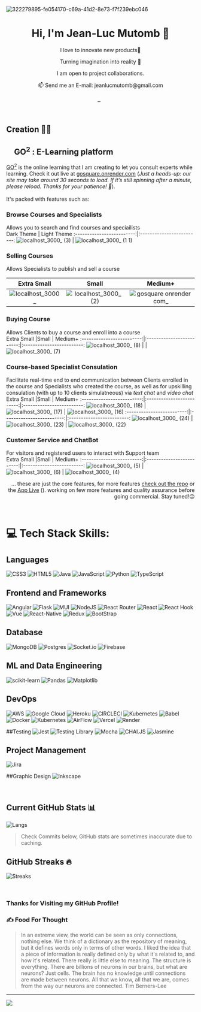 ![322279895-fe054170-c69a-41d2-8e73-f7f239ebc046](https://github.com/user-attachments/assets/979ca174-74e7-4479-bcb3-eedd157058f9)
<h1 align="center">
  Hi, I'm Jean-Luc Mutomb 👋 </br> 
</h1>
<p align="center">I love to innovate new products🧱</p>
<p align="center">Turning imagination into reality 🚀</p>
<p align="center">I am open to project collaborations.</p>
<p align="center">📫 Send me an E-mail: jeanlucmutomb@gmail.com</p>
<p align="center">
<a href="https://sit.uct.ac.za" target="_blank">
  <img alt="" src="https://sit.uct.ac.za/sites/default/files/uct_ac_za/sit_logo_darkgrey_whitetext.jpg_.png" style="vertical-align:center" />
</a>
 <a href="https://buymeacoffee.com/jeanlucmutc" target="_blank"><img alt="" src="https://img.shields.io/badge/Donate-ffdd00?style=for-the-badge&logo=buy-me-a-coffee&logoColor=black" style="vertical-align:center" />
 </a>
 <a href="https://github.com/mutomb?tab=repositories" target="_blank"><img alt="" src="https://img.shields.io/badge/Portfolio-000?logo=vercel&logoColor=yellow&style=for-the-badge" style="vertical-align:center" /></a>
<a href="https://x.com/jean_luc_mutomb" target="_blank"><img alt="" src="https://img.shields.io/badge/Twitter-000?logo=X&logoColor=ffffff&style=for-the-badge" style="vertical-align:center" /></a>
<a href="https://www.linkedin.com/in/jeanluc-mutomb-068b9b290" target="_blank"><img alt="" src="https://img.shields.io/badge/LinkedIn-000?logo=linkedin&logoColor=0A66C2&style=for-the-badge" style="vertical-align:center" /></a>
</p>
</br>

## Creation 👨‍💻

## <img src="https://github.com/mutomb/gosquare/blob/skeleton/client/public/logo.svg" width="16px" />  GO<sup>2</sup> : E-Learning platform
<a href='https://gosquare.onrender.com'>GO<sup>2</sup></a> is the online learning that I am creating to let you consult experts while learning. Check it out live at <a href='https://gosquare.onrender.com'>gosquare.onrender.com</a> (*Just a heads-up: our site may take around 30 seconds to load. If it’s still spinning after a minute, please reload. Thanks for your patience! 🚀*).<br/><br/>It's packed with features such as:

### Browse Courses and Specialists 
Allows you to search and find courses and speciailists</br>
Dark Theme            |  Light Theme
:-------------------------:|:-------------------------:
![localhost_3000_ (3)](https://github.com/user-attachments/assets/b9cf547b-8b8d-406a-8aff-7c12c8f9a18c) | ![localhost_3000_ (1 1)](https://github.com/user-attachments/assets/45267c82-bf23-4e5b-b377-9c471fc6396e)

### Selling Courses
Allows Specialists to publish and sell a course</br>
 
Extra Small                    |Small                      | Medium+
:-------------------------:|:-------------------------:|:-------------------------:
![localhost_3000_](https://github.com/user-attachments/assets/50d2f53e-5015-484f-a878-aee1b51137f8)  |  ![localhost_3000_ (2)](https://github.com/user-attachments/assets/cc036a18-088b-43de-b409-ba500727cc54) |  ![gosquare onrender com_](https://github.com/user-attachments/assets/bff3908c-9ab1-46ad-9128-54a971869a1d)


### Buying Course
Allows Clients to buy a course and enroll into a course</br>
Extra Small                    |Small                      | Medium+
:-------------------------:|:-------------------------:|:-------------------------:
![localhost_3000_ (8)](https://github.com/user-attachments/assets/c9e530a6-018c-478b-9b83-fc6235814f99)  | | ![localhost_3000_ (7)](https://github.com/user-attachments/assets/e12be8e4-eb41-4765-8b30-ab25fec1788c)


### Course-based Specialist Consulation
Facilitate real-time end to end communication between Clients enrolled in the course and Specialists who created the course, as well as for upskilling consulation (with up to 10 clients simulatneous) via *text chat* and *video chat* </br>
Extra Small                    |Small                      | Medium+
:-------------------------:|:-------------------------:|:-------------------------:
![localhost_3000_ (18)](https://github.com/user-attachments/assets/eb72db60-80bb-401e-8cfb-03438d1cf786) |  ![localhost_3000_ (17)](https://github.com/user-attachments/assets/409f9058-bb82-475d-9f79-8638479900fb)  |  ![localhost_3000_ (16)](https://github.com/user-attachments/assets/dc0c1984-ff7f-4c3a-8101-13cffab06162)
:-------------------------:|:-------------------------:|:-------------------------:
![localhost_3000_ (24)](https://github.com/user-attachments/assets/c232c1c0-f417-4f42-ae6d-1a7075c3aafb)  | ![localhost_3000_ (23)](https://github.com/user-attachments/assets/c16ffe6a-108c-458e-ac10-ef4000636a71)  |  ![localhost_3000_ (22)](https://github.com/user-attachments/assets/4516216f-bb8e-4e79-999b-c060b82a884f)

### Customer Service and ChatBot
For visitors and registered users to interact with Support team</br>
Extra Small                    |Small                      | Medium+
:-------------------------:|:-------------------------:|:-------------------------:
![localhost_3000_ (5)](https://github.com/user-attachments/assets/12fce53d-b6c8-45dd-b447-ff5507c80a6c)  |  ![localhost_3000_ (6)](https://github.com/user-attachments/assets/e78e4948-2d5c-4f57-b1c9-97c2446780fd)  | ![localhost_3000_ (4)](https://github.com/user-attachments/assets/49bafcae-e8d8-4afd-9973-b07197029fb3)
 

<p align="right">... these are just the core features, for more features <a href='https://github.com/mutomb/gosquare'>check out the repo</a> or the <a href='https://github.com/mutomb/gosquare'>App Live</a> (). working on few more features and quality assurance before going commercial. Stay tuned!😉 </p>

<br/>

# 💻 Tech Stack Skills:
## Languages
![CSS3](https://img.shields.io/badge/css3-%231572B6.svg?style=for-the-badge&logo=css3&logoColor=white) ![HTML5](https://img.shields.io/badge/html5-%23E34F26.svg?style=for-the-badge&logo=html5&logoColor=white) ![Java](https://img.shields.io/badge/java-%23ED8B00.svg?style=for-the-badge&logo=openjdk&logoColor=white) ![JavaScript](https://img.shields.io/badge/javascript-%23323330.svg?style=for-the-badge&logo=javascript&logoColor=%23F7DF1E) ![Python](https://img.shields.io/badge/python-3670A0?style=for-the-badge&logo=python&logoColor=ffdd54) ![TypeScript](https://img.shields.io/badge/typescript-%23007ACC.svg?style=for-the-badge&logo=typescript&logoColor=white) 

## Frontend and Frameworks
![Angular](https://img.shields.io/badge/angular-%23DD0031.svg?style=for-the-badge&logo=angular&logoColor=white) ![Flask](https://img.shields.io/badge/flask-%23000.svg?style=for-the-badge&logo=flask&logoColor=white) ![MUI](https://img.shields.io/badge/MUI-%230081CB.svg?style=for-the-badge&logo=mui&logoColor=white) ![NodeJS](https://img.shields.io/badge/node.js-6DA55F?style=for-the-badge&logo=node.js&logoColor=white) ![React Router](https://img.shields.io/badge/React_Router-CA4245?style=for-the-badge&logo=react-router&logoColor=white) ![React](https://img.shields.io/badge/react-%2320232a.svg?style=for-the-badge&logo=react&logoColor=%2361DAFB) ![React Hook](https://img.shields.io/badge/React%20Hook%20Form-%23EC5990.svg?style=for-the-badge&logo=reacthookform&logoColor=white) ![Vue](https://img.shields.io/badge/Vue.js-35495E?style=for-the-badge&logo=vue.js&logoColor=4FC08D) ![React-Native](https://img.shields.io/badge/React_Native-20232A?style=for-the-badge&logo=react&logoColor=61DAFB) ![Redux](https://img.shields.io/badge/redux-%23593d88.svg?style=for-the-badge&logo=redux&logoColor=white) ![BootStrap](https://img.shields.io/badge/Bootstrap-563D7C?style=for-the-badge&logo=bootstrap&logoColor=white) 

## Database
![MongoDB](https://img.shields.io/badge/MongoDB-%234ea94b.svg?style=for-the-badge&logo=mongodb&logoColor=white) ![Postgres](https://img.shields.io/badge/postgres-%23316192.svg?style=for-the-badge&logo=postgresql&logoColor=white) ![Socket.io](https://img.shields.io/badge/Socket.io-black?style=for-the-badge&logo=socket.io&badgeColor=010101) ![Firebase](https://img.shields.io/badge/Firebase-039BE5?style=for-the-badge&logo=Firebase&logoColor=white)

## ML and Data Engineering
![scikit-learn](https://img.shields.io/badge/scikit--learn-%23F7931E.svg?style=for-the-badge&logo=scikit-learn&logoColor=white)
![Pandas](https://img.shields.io/badge/pandas-%23150458.svg?style=for-the-badge&logo=pandas&logoColor=white) ![Matplotlib](https://img.shields.io/badge/Matplotlib-%23ffffff.svg?style=for-the-badge&logo=Matplotlib&logoColor=black) 

## DevOps
![AWS](https://img.shields.io/badge/AWS-%23FF9900.svg?style=for-the-badge&logo=amazon-aws&logoColor=white) ![Google Cloud](https://img.shields.io/badge/GoogleCloud-%234285F4.svg?style=for-the-badge&logo=google-cloud&logoColor=white) ![Heroku](https://img.shields.io/badge/heroku-%23430098.svg?style=for-the-badge&logo=heroku&logoColor=white) ![CIRCLECI](https://img.shields.io/badge/CIRCLECI-02303A.svg?style=for-the-badge&logo=CIRCLECI&logoColor=white&color=%23343434) ![Kubernetes](https://img.shields.io/badge/kubernetes-%23326ce5.svg?style=for-the-badge&logo=kubernetes&logoColor=white) ![Babel](https://img.shields.io/badge/Babel-F9DC3e?style=for-the-badge&logo=babel&logoColor=black) ![Docker](https://img.shields.io/badge/docker-%230db7ed.svg?style=for-the-badge&logo=docker&logoColor=white) ![Kubernetes](https://img.shields.io/badge/kubernetes-%23326ce5.svg?style=for-the-badge&logo=kubernetes&logoColor=white) ![AirFlow](https://img.shields.io/badge/Airflow-017CEE?style=for-the-badge&logo=Apache%20Airflow&logoColor=white) ![Vercel](https://img.shields.io/badge/Vercel-000000?style=for-the-badge&logo=vercel&logoColor=white) ![Render](https://img.shields.io/badge/Render-46E3B7?style=for-the-badge&logo=render&logoColor=white)

##Testing
![Jest](https://img.shields.io/badge/-jest-%23C21325?style=for-the-badge&logo=jest&logoColor=white) ![Testing Library](https://img.shields.io/badge/testing%20library-323330?style=for-the-badge&logo=testing-library&logoColor=red) ![Mocha](https://img.shields.io/badge/mocha.js-323330?style=for-the-badge&logo=mocha&logoColor=Brown) ![CHAI.JS](https://img.shields.io/badge/chai.js-323330?style=for-the-badge&logo=chai&logoColor=red) ![Jasmine](https://img.shields.io/badge/jasmine-%238A4182.svg?style=for-the-badge&logo=jasmine&logoColor=white)

## Project Management
![Jira](https://img.shields.io/badge/jira-%230A0FFF.svg?style=for-the-badge&logo=jira&logoColor=white)

##Graphic Design
![Inkscape](https://img.shields.io/badge/Inkscape-e0e0e0?style=for-the-badge&logo=inkscape&logoColor=080A13)  

<br/>

## Current GitHub Stats 📊
<!--![Stats](https://github-readme-stats.vercel.app/api?username=mutomb&show_icons=true&hide_border=false&theme=jolly&count_private=true&include_all_commits=true) -->
![Langs](https://github-readme-stats.vercel.app/api/top-langs/?username=mutomb&show_icons=true&hide_border=false&theme=jolly&count_private=true&include_all_commits=true&layout=compact)
> Check Commits below, GitHub stats are sometimes inaccurate due to caching.

## GitHub Streaks 🔥
![Streaks](http://github-readme-streak-stats.herokuapp.com?user=mutomb&theme=jolly&date_format=j%20M%5B%20Y%5D)

<br/>

### Thanks for Visiting my GitHub Profile!

### ✍️ Food For Thought
<blockquote class="otro-blockquote"> In an extreme view, the world can be seen as only connections, nothing else. We think of a dictionary as the repository of meaning, but it defines words only in terms of other words. I liked the idea that a piece of information is really defined only by what it's related to, and how it's related. There really is little else to meaning. The structure is everything. There are billions of neurons in our brains, but what are neurons? Just cells. The brain has no knowledge until connections are made between neurons. All that we know, all that we are, comes from the way our neurons are connected.
<span>Tim Berners-Lee</span>
</blockquote>

---
[![](https://visitcount.itsvg.in/api?id=mutomb&icon=0&color=0)](https://visitcount.itsvg.in)




